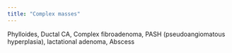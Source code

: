 ```yaml
---
title: "Complex masses"
---
```

Phylloides, Ductal CA, Complex fibroadenoma, PASH (pseudoangiomatous hyperplasia), lactational adenoma, Abscess

